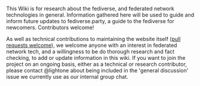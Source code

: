 This Wiki is for research about the fediverse, and federated network technologies in general. Information gathered here will be used to guide and inform future updates to fediverse.party, a guide to the fediverse for newcomers. Contributors welcome!

As well as technical contributions to maintaining the website itself ([pull requests welcome](https://gitlab.com/fediverse/fediverse.gitlab.io/blob/master/CONTRIBUTING.md)), we welcome anyone with an interest in federated network tech, and a willingness to be do thorough research and fact checking, to add or update information in this wiki. If you want to join the project on an ongoing basis, either as a technical or research contributor, please contact @lightone about being included in the 'general discussion' issue we currently use as our internal group chat.